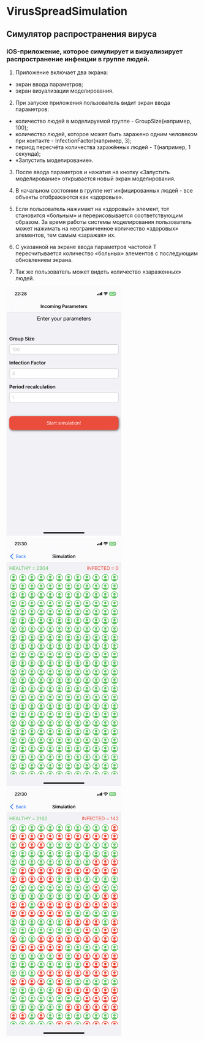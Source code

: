 # VirusSpreadSimulation
## Симулятор распространения вируса
### iOS-приложение, которое симулирует и визуализирует распространение инфекции в группе людей.
1) Приложение включает два экрана: 
- экран ввода параметров;
- экран визуализации моделирования.

2) При запуске приложения пользователь видит экран ввода параметров:
- количество людей в моделируемой группе - GroupSize(например, 100);
- количество людей, которое может быть заражено одним человеком при контакте - InfectionFactor(например, 3);
- период пересчёта количества заражённых людей - Т(например, 1 секунда);
- «Запустить моделирование».

3) После ввода параметров и нажатия на кнопку «Запустить моделирование» открывается новый экран моделирования.
4) В начальном состоянии в группе нет инфицированных людей - все объекты отображаются как «здоровые».
5) Если пользователь нажимает на «здоровый» элемент, тот становится «больным» и перерисовывается соответствующим образом. За время работы системы моделирования пользователь может нажимать на неограниченное количество «здоровых» элементов, тем самым «заражая» их.
6) С указанной на экране ввода параметров частотой Т пересчитывается количество «больных» элементов с последующим обновлением экрана.

7) Так же пользователь может видеть количество «зараженных» людей.

<div>
  <img src="IMG_6769.PNG" width="300" />
  <img src="IMG_6770.PNG" width="300" />
  <img src="IMG_6771.PNG" width="300" />
</div>

